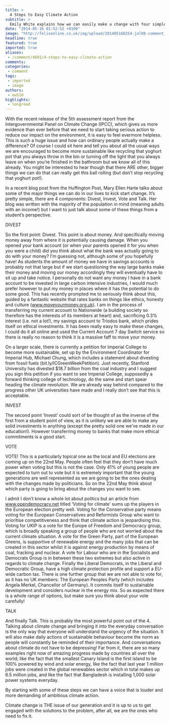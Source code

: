 ```yaml
---
title: >
  4 Steps to Easy Climate Action
subtitle: >
  Emily White explains how we can easily make a change with four simple actions
date: "2014-05-16 01:52:52 +0100"
image: "http://felixonline.co.uk/img/upload/201405160254-jal08-comment_solarpanelsbangladesh.jpg"
headline: true
featured: true
imported: true
aliases:
 - /comment/4601/4-steps-to-easy-climate-action
comments:
categories:
 - comment
tags:
 - imported
 - image
authors:
 - ew510
highlights:
 - longread
---
```


With the recent release of the 5th assessment report from the Intergovernmental Panel on Climate Change (IPCC), which gives us more evidence than ever before that we need to start taking serious action to reduce our impact on the environment, it is easy to feel evermore helpless. This is such a huge issue and how can ordinary people actually make a difference? Of course I could sit here and tell you about all the usual ways we are encouraged to become more sustainable like recycling that yoghurt pot that you always throw in the bin or turning off the light that you always leave on when you’re finished in the bathroom but we know all of this already. You might be interested to hear though that there ARE other, bigger things we can do that can really get this ball rolling (but don’t stop recycling that yoghurt pot!).

In a recent blog post from the Huffington Post, Mary Ellen Harte talks about some of the major things we can do in our lives to kick start change. It’s pretty simple, there are 4 components: Divest, Invest, Vote and Talk. Her blog was written with the majority of the population in mind (meaning adults with an income!) but I want to just talk about some of these things from a student’s perspective.

DIVEST

So the first point: Divest. This point is about money. And specifically moving money away from where it is potentially causing damage. When you opened your bank account (or when your parents opened it for you when you were a child) did you think about what the bank was actually going to do with your money? I’m guessing not, although some of you hopefully have! As students the amount of money we have in savings accounts is probably not that large but if we start questioning the way large banks make their money and moving our money accordingly they will eventually have to sit up and take notice. I personally do not want any money I have in a bank account to be invested in large carbon intensive industries, I would much prefer however to put my money in places where it has the potential to do some good. This has recently prompted me to seriously think about this, guided by a fantastic website that rates banks on things like ethics, honesty and culture (www.moveyourmoney.org.uk). I am in the process of transferring my current account to Nationwide (a building society so therefore has the interests of its members at heart) and, sacrificing 0.3% interest (i.e. not a lot!), my savings account to Triodos bank, which prides itself on ethical investments. It has been really easy to make these changes, I could do it all online and used the Current Account 7 day Switch service so there is really no reason to think it is a massive faff to move your money.

On a larger scale, there is currently a petition for Imperial College to become more sustainable, set up by the Environment Coordinator for Imperial Hub, Michael Chung, which includes a statement about divesting from fossil fuels (bit.ly/ICGreenWeekPetition). Just recently, Stanford University has divested $18.7 billion from the coal industry and I suggest you sign this petition if you want to see Imperial College, supposedly a forward thinking college of technology, do the same and start spear heading the climate revolution. We are already way behind compared to the progress other UK universities have made and I really don’t see that this is acceptable.

INVEST

The second point ‘Invest’ could sort of be thought of as the inverse of the first from a student point of view, as it is unlikely we are able to make any solid investments in anything (except the pretty solid one we’ve made in our education!). However transferring money to banks that make more ethical commitments is a good start.

VOTE

VOTE! This is a particularly topical one as the local and EU elections are coming up on the 22nd May. People often feel that they don’t have much power when voting but this is not the case. Only 41% of young people are expected to turn out to vote but it is extremely important that the young generations are well represented as we are going to be the ones dealing with the changes made by politicians. So on the 22nd May think about which party is going to bring about the changes you want to see.

I admit I don’t know a whole lot about politics but an article from www.opendemocracy.net titled ‘Voting for climate’ sums up the players in the European election pretty well. Voting for the Conservative party means voting for the European Conservatives and Reformists Group who want to prioritise competitiveness and think that climate action is jeopardising this. Voting for UKIP is a vote for the Europe of Freedom and Democracy group, which is broadly speaking a group of people who are not worried about the current climate situation. A vote for the Green Party, part of the European Greens, is supportive of renewable energy and the many jobs that can be created in this sector whilst it is against energy production by means of coal, fracking and nuclear. A vote for Labour who are in the Socialists and Democrats Group is in between these two extremes but also active in regards to climate change. Finally the Liberal Democrats, in the Liberal and Democratic Group, have a high climate protection profile and support a EU-wide carbon tax. There is one further group that we are not able to vote for, as it has no UK members: The European Peoples Party (which includes Angela Merkel, Chancellor of Germany). It commits itself to sustainable development and considers nuclear in the energy mix. So as expected there is a whole range of options, but make sure you think about your vote carefully!

TALK

And finally Talk. This is probably the most powerful point out of the 4. Talking about climate change and bringing it into the everyday conversation is the only way that everyone will understand the urgency of the situation. It will also make daily actions of sustainable behaviour become the norm as people will constantly be reminded of their importance. And conversations about climate do not have to be depressing! Far from it, there are so many examples right now of amazing progress made by countries all over the world; like the fact that the smallest Canary Island is the first island to be 100% powered by wind and solar energy, like the fact that last year 1 million jobs were created in the global renewables sector which in total makes up 6.5 million jobs, and like the fact that Bangladesh is installing 1,000 solar power systems everyday.

By starting with some of these steps we can have a voice that is louder and more demanding of ambitious climate action.

Climate change is THE issue of our generation and it is up to us to get engaged with the solutions to the problem, after all, we are the ones who need to fix it.
